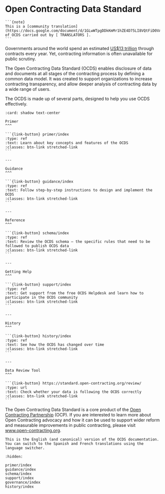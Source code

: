 # Open Contracting Data Standard

````{ifconfig} language and language not in ('en', 'es', 'fr')
```{note}
This is a [community translation](https://docs.google.com/document/d/1GLwWTpgDDkKmMr1hZE4D75LI8VQtFiD0VA7TF_FvY_Q/view) of OCDS carried out by [ TRANSLATORS ].
```
````

Governments around the world spend an estimated [US$13 trillion](https://www.open-contracting.org/what-is-open-contracting/global-procurement-spend/) through contracts every year. Yet, contracting information is often unavailable for public scrutiny.

The Open Contracting Data Standard (OCDS) enables disclosure of data and documents at all stages of the contracting process by defining a common data model. It was created to support organizations to increase contracting transparency, and allow deeper analysis of contracting data by a wide range of users.

The OCDS is made up of several parts, designed to help you use OCDS effectively.

````{panels}
:card: shadow text-center

Primer
^^^

```{link-button} primer/index
:type: ref
:text: Learn about key concepts and features of the OCDS
:classes: btn-link stretched-link
```

---

Guidance
^^^

```{link-button} guidance/index
:type: ref
:text: Follow step-by-step instructions to design and implement the OCDS
:classes: btn-link stretched-link
```

---

Reference
^^^

```{link-button} schema/index
:type: ref
:text: Review the OCDS schema – the specific rules that need to be followed to publish OCDS data
:classes: btn-link stretched-link
```

---

Getting Help
^^^

```{link-button} support/index
:type: ref
:text: Get support from the free OCDS Helpdesk and learn how to participate in the OCDS community
:classes: btn-link stretched-link
```

---

History
^^^

```{link-button} history/index
:type: ref
:text: See how the OCDS has changed over time
:classes: btn-link stretched-link
```

---

Data Review Tool
^^^

```{link-button} https://standard.open-contracting.org/review/
:type: url
:text: Check whether your data is following the OCDS correctly
:classes: btn-link stretched-link
```
````

The Open Contracting Data Standard is a core product of the [Open Contracting Partnership](https://www.open-contracting.org/) (OCP). If you are interested to learn more about Open Contracting advocacy and how it can be used to support wider reform and measurable improvements in public contracting, please visit www.open-contracting.org.

```{note}
This is the English (and canonical) version of the OCDS documentation. You can switch to the Spanish and French translations using the language switcher.
```

```{toctree}
:hidden:

primer/index
guidance/index
schema/index
support/index
governance/index
history/index
```
